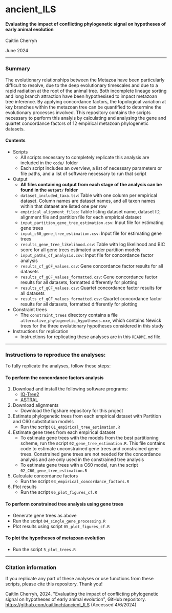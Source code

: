 # ancient_ILS
#### Evaluating the impact of conflicting phylogenetic signal on hypotheses of early animal evolution

Caitlin Cherryh

June 2024

***
### Summary
The evolutionary relationships between the Metazoa have been particularly difficult to resolve, due to the deep evolutionary timescales and due to a rapid radiation at the root of the animal tree. Both incomplete lineage sorting and long branch attraction have been hypothesised to impact metazoan tree inference. By applying concordance factors, the topological variation at key branches within the metazoan tree can be quantified to determine the evolutionary processes involved. This repository contains the scripts necessary to perform this analyis by calculating and analysing the gene and quartet concordance factors of 12 empirical metazoan phylogenetic datasets.

#### Contents
+ Scripts
    + All scripts necessary to completely replicate this analysis are included in the `code/` folder
    + Each script includes an overview, a list of necessary parameters or file paths,  and a list of software necessary to run that script
+ Output
    + **All files containing output from each stage of the analysis can be found in the `output/` folder**
    + `dataset_included_taxa.tsv`: Table with one column per empirical dataset. Column names are dataset names, and all taxon names within that dataset are listed one per row
    + `empirical_alignment_files`: Table listing dataset name, dataset ID, alignment file and partition file for each empirical dataset
    + `input_partition_gene_tree_estimation.csv`: Input file for estimating gene trees
    + `input_c60_gene_tree_estimation.csv`: Input file for estimating gene trees
    + `results_gene_tree_likelihood.csv`: Table with log likelihood and BIC score for all gene trees estimated under partition models
    + `input_paths_cf_analysis.csv`: Input file for concordance factor analysis
    + `results_cf_gCF_values.csv`: Gene concordance factor results for all datasets
    + `results_cf_gCF_values_formatted.csv`: Gene concordance factor results for all datasets, formatted differently for plotting
    + `results_cf_qCF_values.csv`: Quartet concordance factor results for all datasets
    + `results_cf_qCF_values_formatted.csv`: Quartet concordance factor results for all datasets, formatted differently for plotting
+ Constraint trees
    + The `constraint_trees` directory contains a file `alternative_phylogenetic_hypotheses.nxe`, which contains Newick trees for the three evolutionary hypotheses considered in this study
+ Instructions for replication
    + Instructions for replicating these analyses are in this `README.md` file.

***
### Instructions to reproduce the analyses:
To fully replicate the analyses, follow these steps:

#### To perform the concordance factors analysis
1. Download and install the following software programs:
    + [IQ-Tree2](http://www.iqtree.org/)
    + [ASTRAL](https://github.com/smirarab/ASTRAL)
2. Download alignments
    + Download the figshare repository for this project
3. Estimate phylogenetic trees from each empirical dataset with Partition and C60 substitution models
    + Run the script `01_empirical_tree_estimation.R`
4. Estimate gene trees from each empirical dataset
    + To estimate gene trees with the models from the best partitioning scheme, run the script `02_gene_tree_estimation.R`. This file contains code to estimate unconstrained gene trees and constrained gene trees. Constrained gene trees are not needed for the concordance analysis and are only used in the constrained tree analysis
    + To estimate gene trees with a C60 model, run the script `02_C60_gene_tree_estimation.R`
5. Calculate concordance factors
    + Run the script `03_empirical_concordance_factors.R`
6. Plot results
    + Run the script `05_plot_figures_cf.R`

#### To perform constrained tree analysis using gene trees
+ Generate gene trees as above
+ Run the script `04_single_gene_processing.R`
+ Plot results using script `05_plot_figures_cf.R`

#### To plot the hypotheses of metazoan evolution
+ Run the script `5_plot_trees.R`

***
### Citation information
If you replicate any part of these analyses or use functions from these scripts, please cite this repository. Thank you! 

Caitlin Cherryh, 2024. "Evaluating the impact of conflicting phylogenetic signal on hypotheses of early animal evolution", GitHub repository. https://github.com/caitlinch/ancient_ILS (Accessed 4/6/2024)

